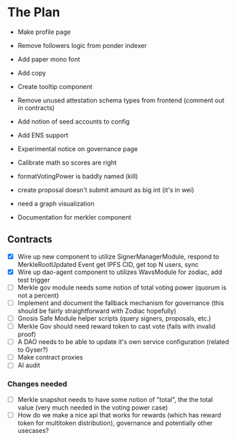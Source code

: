 # The Plan

- Make profile page
- Remove followers logic from ponder indexer
- Add paper mono font
- Add copy
- Create tooltip component
- Remove unused attestation schema types from frontend (comment out in contracts)
- Add notion of seed accounts to config
- Add ENS support
- Experimental notice on governance page
- Calibrate math so scores are right
- formatVotingPower is baddly named (kill)
- create proposal doesn't submit amount as big int (it's in wei)
- need a graph visualization

- Documentation for merkler component

## Contracts
- [x] Wire up new component to utilize SignerManagerModule, respond to MerkleRootUpdated Event get IPFS CID, get top N users, sync
- [x] Wire up dao-agent component to utilizes WavsModule for zodiac, add test trigger
- [ ] Merkle gov module needs some notion of total voting power (quorum is not a percent)
- [ ] Implement and document the fallback mechanism for governance (this should be fairly straightforward with Zodiac hopefully)
- [ ] Gnosis Safe Module helper scripts (query signers, proposals, etc.)
- [ ] Merkle Gov should need reward token to cast vote (fails with invalid proof)
- [ ] A DAO needs to be able to update it's own service configuration (related to Gyser?)
- [ ] Make contract proxies
- [ ] AI audit

### Changes needed
- [ ] Merkle snapshot needs to have some notion of "total", the the total value (very much needed in the voting power case)
- [ ] How do we make a nice api that works for rewards (which has reward token for multitoken distribution), governance and potentially other usecases?
